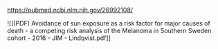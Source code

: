 
https://pubmed.ncbi.nlm.nih.gov/26992108/

![[(PDF) Avoidance of sun exposure as a risk factor for major causes of death - a competing risk analysis of the Melanoma in Southern Sweden cohort - 2016 - JIM - Lindqvist.pdf]]